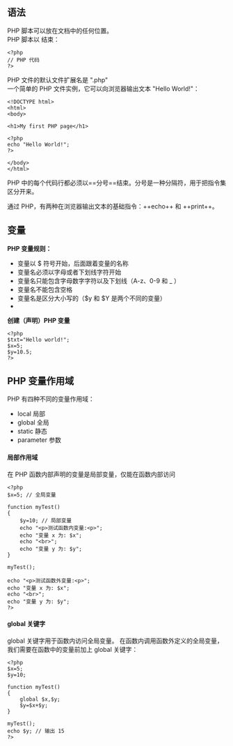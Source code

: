 
## 语法
PHP 脚本可以放在文档中的任何位置。</br>
PHP 脚本以 <?php 开始，以 ?> 结束：
```
<?php
// PHP 代码
?>
```
PHP 文件的默认文件扩展名是 ".php"</br>
一个简单的 PHP 文件实例，它可以向浏览器输出文本 "Hello World!"：
```
<!DOCTYPE html> 
<html> 
<body> 

<h1>My first PHP page</h1> 

<?php 
echo "Hello World!"; 
?> 

</body> 
</html>
```

PHP 中的每个代码行都必须以==分号==结束。分号是一种分隔符，用于把指令集区分开来。

通过 PHP，有两种在浏览器输出文本的基础指令：++echo++ 和 ++print++。


## 变量

**PHP 变量规则：**

- 变量以 $ 符号开始，后面跟着变量的名称
- 变量名必须以字母或者下划线字符开始
- 变量名只能包含字母数字字符以及下划线（A-z、0-9 和 _ ）
- 变量名不能包含空格
- 变量名是区分大小写的（$y 和 $Y 是两个不同的变量）
- 

**创建（声明）PHP 变量**
```
<?php
$txt="Hello world!";
$x=5;
$y=10.5;
?>
```

## PHP 变量作用域

PHP 有四种不同的变量作用域：

- local  局部
- global 全局
- static 静态
- parameter 参数

####  局部作用域
在 PHP 函数内部声明的变量是局部变量，仅能在函数内部访问
```
<?php 
$x=5; // 全局变量 

function myTest() 
{ 
    $y=10; // 局部变量 
    echo "<p>测试函数内变量:<p>"; 
    echo "变量 x 为: $x"; 
    echo "<br>"; 
    echo "变量 y 为: $y"; 
}  

myTest(); 

echo "<p>测试函数外变量:<p>"; 
echo "变量 x 为: $x"; 
echo "<br>"; 
echo "变量 y 为: $y"; 
?>
```

#### global 关键字
global 关键字用于函数内访问全局变量。
在函数内调用函数外定义的全局变量，我们需要在函数中的变量前加上 global 关键字：
```
<?php
$x=5;
$y=10;
 
function myTest()
{
    global $x,$y;
    $y=$x+$y;
}
 
myTest();
echo $y; // 输出 15
?>
```
